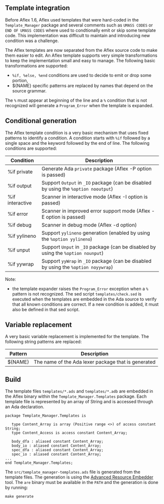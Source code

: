 ## Template integration

Before Aflex 1.6, Aflex used templates that were hard-coded in the `Template_Manager`
package and several comments such as `UMASS CODES` or `END OF UMASS CODES` where
used to condtionally emit or skip some template code.  This implementation was
difficult to maintain and introducing new condition was a challenge.

The Aflex templates are now separated from the Aflex source code to make
them easier to edit.  An Aflex template supports very simple transformations
to keep the implementation small and easy to manage.  The following basic
transformations are supported:

- `%if, %else, %end` conditions are used to decide to emit or drop some portion,
- ${NAME} specific patterns are replaced by names that depend on the source grammar.

The `%` must appear at beginning of the line and a `%` condition that is not
recognized will generate a `Program_Error` when the template is expanded.

## Conditional generation

The Aflex template condition is a very basic mechanism that uses fixed
patterns to identify a condition.  A condition starts with `%if` followed by
a single space and the keyword followed by the end of line.
The following conditions are supported:

| Condition        | Description                                                |
|------------------|------------------------------------------------------------|
| %if private      | Generate Ada `private` package (Aflex -P option is passed) |
| %if output       | Support `Output` in `_IO` package (can be disabled by using the `%option nooutput`) |
| %if interactive  | Scanner in interactive mode (Aflex -I option is passed) |
| %if error        | Scanner in improved error support mode (Aflex -E option is passed) |
| %if debug        | Scanner in debug mode (Aflex -d option) |
| %if yylineno     | Support `yylineno` generation (enabled by using the `%option yylineno`) |
| %if unput        | Support `Unput` in `_IO` package (can be disabled by using the `%option nounput`) |
| %if yywrap       | Support `yyWrap` in `_IO` package (can be disabled by using the `%option noyywrap`) |

Note:
- the template expander raises the `Program_Error` exception when a `%` pattern is not recognized.
  The sed script `templates/check.sed` is executed when the templates are embedded in the Ada source
  to verify that all known conditions are correct.  If a new condition is added, it must also be
  defined in that sed script.

## Variable replacement

A very basic variable replacement is implemented for the template.
The following string patterns are replaced:

| Pattern   | Description                                         |
|-----------|-----------------------------------------------------|
| ${NAME}   | The name of the Ada lexer package that is generated |

## Build

The template files `templates/*.ads` and `templates/*.adb` are embedded in the Aflex
binary within the `Template_Manager.Templates` package.  Each template file is represented
by an array of String and is accessed through an Ada declaration.

```
package Template_Manager.Templates is

   type Content_Array is array (Positive range <>) of access constant String;
   type Content_Access is access constant Content_Array;

   body_dfa : aliased constant Content_Array;
   body_io : aliased constant Content_Array;
   spec_dfa : aliased constant Content_Array;
   spec_io : aliased constant Content_Array;
...
end Template_Manager.Templates;
```

The `src/template_manager-templates.ads` file is generated from the template files.
The generation is using the [Advanced Resource Embedder](https://gitlab.com/stcarrez/resource-embedder)
tool.  The `are` binary must be available in the `PATH` and the generation is done by running:

```
make generate
```


